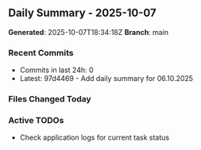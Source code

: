 ## Daily Summary - 2025-10-07

**Generated**: 2025-10-07T18:34:18Z
**Branch**: main


### Recent Commits
- Commits in last 24h: 0
- Latest: 97d4469 - Add daily summary for 06.10.2025

### Files Changed Today

### Active TODOs
- Check application logs for current task status

